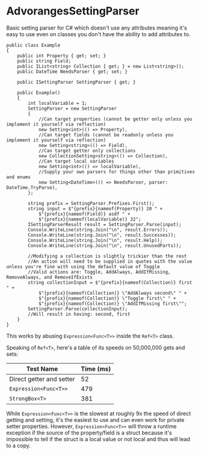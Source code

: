 # AdvorangesSettingParser
Basic setting parser for C# which doesn't use any attributes meaning it's easy to use even on classes you don't have the ability to add attributes to.

```
public class Example
{
	public int Property { get; set; }
	public string Field;
	public IList<string> Collection { get; } = new List<string>();
	public DateTime NeedsParser { get; set; }

	public ISettingParser SettingParser { get; }

	public Example()
	{
		int localVariable = 1;
		SettingParser = new SettingParser
		{
			//Can target properties (cannot be getter only unless you implement it yourself via reflection)
			new Setting<int>(() => Property),
			//Can target fields (cannot be readonly unless you implement it yourself via reflection)
			new Setting<string>(() => Field),
			//Can target getter only collections
			new CollectionSetting<string>(() => Collection),
			//Can target local variables
			new Setting<int>(() => localVariable),
			//Supply your own parsers for things other than primitives and enums
			new Setting<DateTime>(() => NeedsParser, parser: DateTime.TryParse),
		};

		string prefix = SettingParser.Prefixes.First();
		string input = $"{prefix}{nameof(Property)} 20 " +
			$"{prefix}{nameof(Field)} asdf " +
			$"{prefix}{nameof(localVariable)} 32";
		ISettingParserResult result = SettingParser.Parse(input);
		Console.WriteLine(string.Join("\n", result.Errors));
		Console.WriteLine(string.Join("\n", result.Successes));
		Console.WriteLine(string.Join("\n", result.Help));
		Console.WriteLine(string.Join("\n", result.UnusedParts));

		//Modifying a collection is slightly trickier than the rest
		//An action will need to be supplied in quotes with the value unless you're fine with using the default value of Toggle
		//Valid actions are: Toggle, AddAlways, AddIfMissing, RemoveAlways, and RemoveIfExists
		string collectionInput = $"{prefix}{nameof(Collection)} first " +
			$"{prefix}{nameof(Collection)} \"AddAlways second\" " +
			$"{prefix}{nameof(Collection)} \"Toggle first\" " +
			$"{prefix}{nameof(Collection)} \"AddIfMissing first\"";
		SettingParser.Parse(collectionInput);
		//Will result in having: second, first
	}
}
```

This works by abusing `Expression<Func<T>>` inside the `Ref<T>` class.

Speaking of `Ref<T>`, here's a table of its speeds on 50,000,000 gets and sets:

| Test Name | Time (ms) |
|---|---|
| Direct getter and setter | 52 |
| `Expression<Func<T>>` | 479 |
| `StrongBox<T>` | 381 |

While `Expression<Func<T>>` is the slowest at roughly 9x the speed of direct getting and setting, it's the easiest to use and can even work for private setter properties. However, `Expression<Func<T>>` will throw a runtime exception if the source of the property/field is a struct because it's impossible to tell if the struct is a local value or not local and thus will lead to a copy.